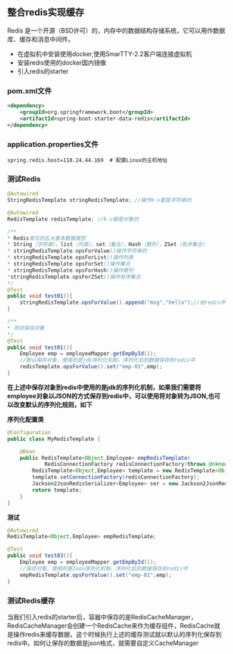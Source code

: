 ## 整合redis实现缓存

Redis 是一个开源（BSD许可）的，内存中的数据结构存储系统，它可以用作数据库、缓存和消息中间件。 

- 在虚拟机中安装使用docker,使用SmarTTY-2.2客户端连接虚拟机
- 安装redis使用的docker国内镜像
- 引入redis的starter

### pom.xml文件

```xml
<dependency>
    <groupId>org.springframework.boot</groupId>
    <artifactId>spring-boot-starter-data-redis</artifactId>
</dependency>
```

### application.properties文件

```properties
spring.redis.host=118.24.44.169  # 配置Linux的主机地址
```

### 测试Redis

```java
@Autowired
StringRedisTemplate stringRedisTemplate; //操作k-v都是字符串的

@Autowired
RedisTemplate redisTemplate; //k-v都是对象的

/**
* Redis常见的五大基本数据类型
* String（字符串），list（列表），set（集合），Hash（散列），ZSet（有序集合）
* stringRedisTemplate.opsForValue()操作字符串的
* stringRedisTemplate.opsForList()操作列表
* stringRedisTemplate.opsForSet()操作集合
* stringRedisTemplate.opsForHash()操作散列
*stringRedisTemplate.opsForZSet()操作有序集合
*/
@Test
public void test01(){
    stringRedisTemplate.opsForValue().append("msg","hello");//给redis中key为msg追加一个hello字符串
}

/**
* 测试保存对象
*/
@Test
public void test01(){
    Employee emp = employeeMapper.getEmpById(1);
    //默认保存对象，使用的是jdk序列化机制，序列化后的数据保存到redis中
    redisTemplate.opsForValue().set("emp-01",emp);
}
```

**在上述中保存对象到redis中使用的是jdk的序列化机制，如果我们需要将employee对象以JSON的方式保存到redis中，可以使用将对象转为JSON,也可以改变默认的序列化规则，如下**

**序列化配置类**

```java
@Configuration
public class MyRedisTemplate {

    @Bean
    public RedisTemplate<Object,Employee> empRedisTemplate(
            RedisConnectionFactory redisConnectionFactory)throws UnknownHostException{
        RedisTemplate<Object,Employee> template = new RedisTemplate<Object,Employee>();
        template.setConnectionFactory(redisConnectionFactory);
        Jackson2JsonRedisSerializer<Employee> ser = new Jackson2JsonRedisSerializer<Employee>(Employee.class);
        return template;
    }
}
```

**测试**

```java
@Autowired
RedisTemplate<Object,Employee> empRedisTemplate;

@Test
public void test03(){
    Employee emp = employeeMapper.getEmpById(1);
    //保存对象，使用的是Json序列化机制，序列化后的数据保存到redis中
    empRedisTemplate.opsForValue().set("emp-01",emp);
}
```

### 测试Redis缓存

当我们引入redis的starter后，容器中保存的是RedisCacheManager，RedisCacheManager会创建一个RedisCache来作为缓存组件，RedisCache就是操作redis来缓存数据，这个时候执行上述的缓存测试就以默认的序列化保存到redis中。如何让保存的数据是json格式，就需要自定义CacheManager